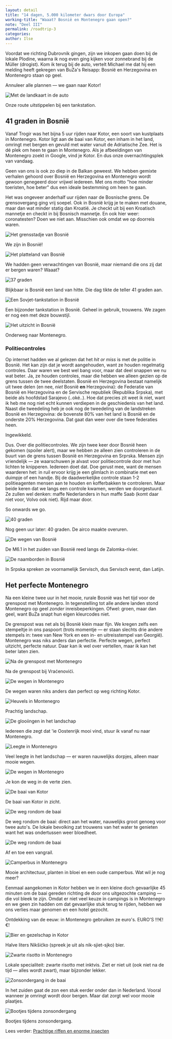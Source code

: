 ```yaml
---
layout: detail
title: "14 dagen, 5.000 kilometer dwars door Europa"
working-title: "Waaat? Bosnië en Montenegro gaan open?"
note: "Deel III"
permalink: /roadtrip-3
categories:
author: Ilse
---
```


Voordat we richting Dubrovnik gingen, zijn we inkopen gaan doen bij de lokale Plodine, waarna ik nog even ging kijken voor zonnebrand bij de Müller (drogist). Kom ik terug bij de auto, vertelt Michael me dat hij een melding heeft gekregen van BuZa's Reisapp: Bosnië en Herzegovina en Montenegro staan op geel.

Annuleer alle plannen — we gaan naar Kotor!

![Met de landkaart in de auto](/assets/images/blogs/kroatie/7-kaart.jpg)
<div class="image--description">Onze route uitstippelen bij een tankstation.</div>

## 41 graden in Bosnië
Vanaf Trogir was het bijna 5 uur rijden naar Kotor, een soort van kustplaats in Montenegro. Kotor ligt aan de baai van Kotor, een inham in het land, omringt met bergen en gevuld met water vanuit de Adriatische Zee. Het is dé plek om heen te gaan in Montenegro. Als je afbeeldingen van Montenegro zoekt in Google, vind je Kotor. En dus onze overnachtingsplek van vandaag.

Geen van ons is ook zo diep in de Balkan geweest. We hebben gemixte verhalen gehoord over Bosnië en Herzegovina en Montenegro wordt gewoon genegeerd door vrijwel iedereen. Met ons motto "hoe minder toeristen, hoe beter" dus een ideale bestemming om heen te gaan.

Het was ongeveer anderhalf uur rijden naar de Bosnische grens. De grensovergang ging vrij soepel. Ook in Bosnië krijg je te maken met douane, maar dan wat minder statig dan Kroatië. Je checkt uit bij een Kroatisch mannetje en checkt in bij Bosnisch mannetje. En ook hier weer: coronatesten? Doen we niet aan. Misschien ook omdat we op doorreis waren.

![Het grensstadje van Bosnië](/assets/images/blogs/kroatie/7-bosnie.jpg)
<div class="image--description">We zijn in Bosnië!</div>

![Het platteland van Bosnië](/assets/images/blogs/kroatie/7-bosnie-platteland.jpg)
<div class="image--description">We hadden geen verwachtingen van Bosnië, maar niemand die ons zij dat er bergen waren? Waaat?</div>

![37 graden](/assets/images/blogs/kroatie/7-hitte.jpg)
<div class="image--description">Blijkbaar is Bosnië een land van hitte. Die dag tikte de teller 41 graden aan.</div>

![Een Sovjet-tankstation in Bosnië](/assets/images/blogs/kroatie/7-tankstation.jpg)
<div class="image--description">Een bijzonder tankstation in Bosnië. Geheel in gebruik, trouwens. We zagen er nog een met deze bouwstijl.</div>

![Het uitzicht in Bosnië](/assets/images/blogs/kroatie/7-uitzicht.jpg)
<div class="image--description">Onderweg naar Montenegro.</div>

### Politiecontroles
Op internet hadden we al gelezen dat het *hit or miss* is met de politie in Bosnië. Het kan zijn dat je wordt aangehouden, want ze houden regelmatig controles. Daar waren we best wel bang voor, maar dat deel snappen we nu wat beter. Ja, ze houden controles, maar die hebben we alleen gezien op de grens tussen de twee deelstaten. Bosnië en Herzegovina bestaat namelijk uit twee delen (en nee, *niet* Bosnië **en** Herzegovina): de Federatie van Bosnië en Herzegovina en de Servische republiek (Republika Srpska), met beide als hoofdstad Sarajevo (..oké..). Hoe dat precies zit weet ik niet, want ik heb me nog niet echt kunnen verdiepen in de geschiedenis van het land. Naast die tweedeling heb je ook nog de tweedeling van de landstreken Bosnië en Herzegovina: de bovenste 80% van het land is Bosnië en de onderste 20% Herzegovina. Dat gaat dan weer over die twee federaties heen.

Ingewikkeld.

Dus. Over die politiecontroles. We zijn twee keer door Bosnië heen gekomen (spoiler alert), maar we hebben ze alleen zien controleren in de buurt van de grens tussen Bosnië en Herzegovina en Srprska. Mensen zijn vriendelijk — ze waarschuwen je alvast voor politiecontrole door met hun lichten te knipperen. Iedereen doet dat. Doe gerust mee, want de mensen waarderen het: in ruil ervoor krijg je een glimlach in combinatie met een duimpje of een handje. Bij de daadwerkelijke controle staan 1-2 politieagenten mensen aan te houden en kofferbakken te controleren. Maar beide keren dat we langs een controle kwamen, werden we doorgestuurd. Ze zullen wel denken: maffe Nederlanders in hun maffe Saab (komt daar niet voor, Volvo ook niet). Rijd maar door.

So onwards we go.

![40 graden](/assets/images/blogs/kroatie/7-hitte-2.jpg)
<div class="image--description">Nog geen uur later: 40 graden. De airco maakte overuren.</div>

![De wegen van Bosnië](/assets/images/blogs/kroatie/7-wegen-bosnie.jpg)
<div class="image--description">De M6.1 in het zuiden van Bosnië reed langs de Zalomka-rivier.</div>

![De naamborden in Bosnië](/assets/images/blogs/kroatie/7-naamborden.jpg)
<div class="image--description">In Srpska spreken ze voornamelijk Servisch, dus Servisch eerst, dan Latijn.</div>

## Het perfecte Montenegro
Na een kleine twee uur in het mooie, rurale Bosnië was het tijd voor de grenspost met Montenegro. In tegenstelling tot alle andere landen stond Montenegro op geel *zonder* inreisbeperkingen. Ofwel: groen, maar dan geel, want BuZa snapt hun eigen kleurcodes niet.

De grenspost was net als bij Bosnië klein maar fijn. We kregen zelfs een stempeltje in ons paspoort (trots momentje — er staan slechts drie andere stempels in: twee van New York en een in- en uitreisstempel van Georgië). Montenegro was niks anders dan perfectie. Perfecte wegen, perfect uitzicht, perfecte natuur. Daar kan ik wel over vertellen, maar ik kan het beter laten zien.

![Na de grenspost met Montenegro](/assets/images/blogs/kroatie/7-montenegro.jpg)
<div class="image--description">Na de grenspost bij Vraćenovići.</div>

![De wegen in Montenegro](/assets/images/blogs/kroatie/7-wegen.jpg)
<div class="image--description">De wegen waren niks anders dan perfect op weg richting Kotor.</div>

![Heuvels in Montenegro](/assets/images/blogs/kroatie/7-heuvels.jpg)
<div class="image--description">Prachtig landschap.</div>

![De glooiingen in het landschap](/assets/images/blogs/kroatie/7-landschap.jpg)
<div class="image--description">Iedereen die zegt dat 'ie Oostenrijk mooi vind, stuur ik vanaf nu naar Montenegro.</div>

![Leegte in Montenegro](/assets/images/blogs/kroatie/7-leegte.jpg)
<div class="image--description">Veel leegte in het landschap — er waren nauwelijks dorpjes, alleen maar mooie wegen.</div>

![De wegen in Montenegro](/assets/images/blogs/kroatie/7-ver-weg.jpg)
<div class="image--description">Je kon de weg in de verte zien.</div>

![De baai van Kotor](/assets/images/blogs/kroatie/7-de-baai.jpg)
<div class="image--description">De baai van Kotor in zicht.</div>

![De weg rondom de baai](/assets/images/blogs/kroatie/7-kotor.jpg)
<div class="image--description">De weg rondom de baai: direct aan het water, nauwelijks groot genoeg voor twee auto's. De lokale bevolking zat trouwens van het water te genieten want het was ondertussen weer bloedheet.</div>

![De weg rondom de baai](/assets/images/blogs/kroatie/7-kotor-2.jpg)
<div class="image--description">Af en toe een vangrail.</div>

![Camperbus in Montenegro](/assets/images/blogs/kroatie/7-kotor-3.jpg)
<div class="image--description">Mooie architectuur, planten in bloei en een oude camperbus. Wat wil je nog meer?</div>

Eenmaal aangekomen in Kotor hebben we in een kleine doch gevaarlijke 45 minuten om de baai gereden richting de door ons uitgezochte camping — die vol bleek te zijn. Omdat er niet veel keuze in campings is in Montenegro en we geen zin hadden om dat gevaarlijke stuk terug te rijden, hebben we ons verlies maar genomen en een hotel gezocht.

Ontdekking van de eeuw: in Montenegro gebruiken ze euro's. EURO'S !!!€!€!

![Bier en gezelschap in Kotor](/assets/images/blogs/kroatie/7-bier.jpg)
<div class="image--description">Halve liters Nikšićko (spreek je uit als nik-sjiet-sjko) bier.</div>

![Zwarte risotto in Montenegro](/assets/images/blogs/kroatie/7-risotto.jpg)
<div class="image--description">Lokale specialiteit: zwarte risotto met inktvis. Ziet er niet uit (ook niet na de tijd — alles wordt zwart), maar bijzonder lekker.</div>

![Zonsondergang in de baai](/assets/images/blogs/kroatie/7-zonsondergang.jpg)
<div class="image--description">In het zuiden gaat de zon een stuk eerder onder dan in Nederland. Vooral wanneer je omringt wordt door bergen. Maar dat zorgt wel voor mooie plaatjes.</div>

![Bootjes tijdens zonsondergang](/assets/images/blogs/kroatie/7-zonsondergang-2.jpg)
<div class="image--description">Bootjes tijdens zonsondergang.</div>

Lees verder: <a class="chapter--next" href="/roadtrip-4">Prachtige riffen en enorme insecten</a>
